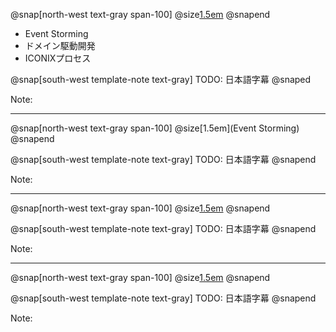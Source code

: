@snap[north-west text-gray span-100]
@size[1.5em](開発手法について)
@snapend

- Event Storming
- ドメイン駆動開発
- ICONIXプロセス

@snap[south-west template-note text-gray]
TODO: 日本語字幕
@snaped

Note:

---

@snap[north-west text-gray span-100]
@size[1.5em](Event Storming)
@snapend


@snap[south-west template-note text-gray]
TODO: 日本語字幕
@snapend

Note:

---

@snap[north-west text-gray span-100]
@size[1.5em](ドメイン駆動開発)
@snapend


@snap[south-west template-note text-gray]
TODO: 日本語字幕
@snapend

Note:

---

@snap[north-west text-gray span-100]
@size[1.5em](ICONIXプロセス)
@snapend




@snap[south-west template-note text-gray]
TODO: 日本語字幕
@snapend

Note:


